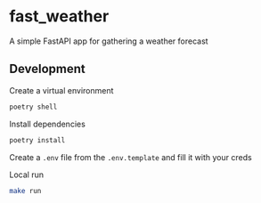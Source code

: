 # fast_weather

A simple FastAPI app for gathering a weather forecast

## Development

Create a virtual environment

```bash
poetry shell
```

Install dependencies

```bash
poetry install
```

Create a `.env` file from the `.env.template` and fill it with your creds

Local run

```bash
make run
```

